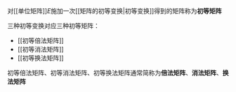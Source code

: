 对[[单位矩阵]]$E$施加一次[[矩阵的初等变换|初等变换]]得到的矩阵称为**初等矩阵**

三种初等变换对应三种初等矩阵：
- [[初等倍法矩阵]]
- [[初等消法矩阵]]
- [[初等换法矩阵]]

初等倍法矩阵、初等消法矩阵、初等换法矩阵通常简称为**倍法矩阵**、**消法矩阵**、**换法矩阵**